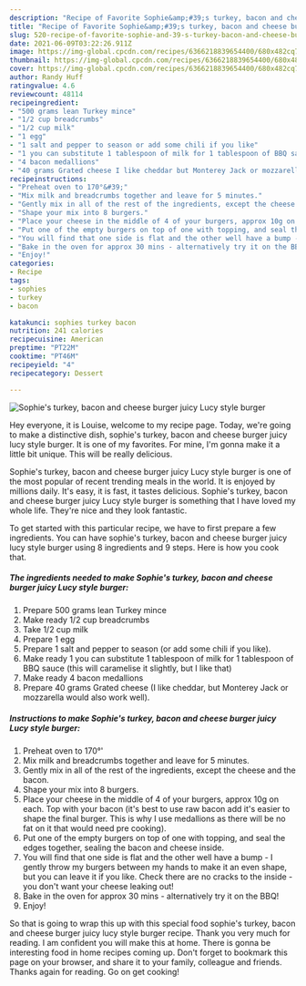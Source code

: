 ```yaml
---
description: "Recipe of Favorite Sophie&amp;#39;s turkey, bacon and cheese burger juicy Lucy style burger"
title: "Recipe of Favorite Sophie&amp;#39;s turkey, bacon and cheese burger juicy Lucy style burger"
slug: 520-recipe-of-favorite-sophie-and-39-s-turkey-bacon-and-cheese-burger-juicy-lucy-style-burger
date: 2021-06-09T03:22:26.911Z
image: https://img-global.cpcdn.com/recipes/6366218839654400/680x482cq70/sophies-turkey-bacon-and-cheese-burger-juicy-lucy-style-burger-recipe-main-photo.jpg
thumbnail: https://img-global.cpcdn.com/recipes/6366218839654400/680x482cq70/sophies-turkey-bacon-and-cheese-burger-juicy-lucy-style-burger-recipe-main-photo.jpg
cover: https://img-global.cpcdn.com/recipes/6366218839654400/680x482cq70/sophies-turkey-bacon-and-cheese-burger-juicy-lucy-style-burger-recipe-main-photo.jpg
author: Randy Huff
ratingvalue: 4.6
reviewcount: 48114
recipeingredient:
- "500 grams lean Turkey mince"
- "1/2 cup breadcrumbs"
- "1/2 cup milk"
- "1 egg"
- "1 salt and pepper to season or add some chili if you like"
- "1 you can substitute 1 tablespoon of milk for 1 tablespoon of BBQ sauce this will caramelise it slightly but I like that"
- "4 bacon medallions"
- "40 grams Grated cheese I like cheddar but Monterey Jack or mozzarella would also work well"
recipeinstructions:
- "Preheat oven to 170°&#39;"
- "Mix milk and breadcrumbs together and leave for 5 minutes."
- "Gently mix in all of the rest of the ingredients, except the cheese and the bacon."
- "Shape your mix into 8 burgers."
- "Place your cheese in the middle of 4 of your burgers, approx 10g on each. Top with your bacon (it&#39;s best to use raw bacon add it&#39;s easier to shape the final burger. This is why I use medallions as there will be no fat on it that would need pre cooking)."
- "Put one of the empty burgers on top of one with topping, and seal the edges together, sealing the bacon and cheese inside."
- "You will find that one side is flat and the other well have a bump - I gently throw my burgers between my hands to make it an even shape, but you can leave it if you like. Check there are no cracks to the inside - you don&#39;t want your cheese leaking out!"
- "Bake in the oven for approx 30 mins - alternatively try it on the BBQ!"
- "Enjoy!"
categories:
- Recipe
tags:
- sophies
- turkey
- bacon

katakunci: sophies turkey bacon 
nutrition: 241 calories
recipecuisine: American
preptime: "PT22M"
cooktime: "PT46M"
recipeyield: "4"
recipecategory: Dessert

---
```



![Sophie&#39;s turkey, bacon and cheese burger juicy Lucy style burger](https://img-global.cpcdn.com/recipes/6366218839654400/680x482cq70/sophies-turkey-bacon-and-cheese-burger-juicy-lucy-style-burger-recipe-main-photo.jpg)

Hey everyone, it is Louise, welcome to my recipe page. Today, we're going to make a distinctive dish, sophie&#39;s turkey, bacon and cheese burger juicy lucy style burger. It is one of my favorites. For mine, I'm gonna make it a little bit unique. This will be really delicious.



Sophie&#39;s turkey, bacon and cheese burger juicy Lucy style burger is one of the most popular of recent trending meals in the world. It is enjoyed by millions daily. It's easy, it is fast, it tastes delicious. Sophie&#39;s turkey, bacon and cheese burger juicy Lucy style burger is something that I have loved my whole life. They're nice and they look fantastic.


To get started with this particular recipe, we have to first prepare a few ingredients. You can have sophie&#39;s turkey, bacon and cheese burger juicy lucy style burger using 8 ingredients and 9 steps. Here is how you cook that.

<!--inarticleads1-->

##### The ingredients needed to make Sophie&#39;s turkey, bacon and cheese burger juicy Lucy style burger:

1. Prepare 500 grams lean Turkey mince
1. Make ready 1/2 cup breadcrumbs
1. Take 1/2 cup milk
1. Prepare 1 egg
1. Prepare 1 salt and pepper to season (or add some chili if you like).
1. Make ready 1 you can substitute 1 tablespoon of milk for 1 tablespoon of BBQ sauce (this will caramelise it slightly, but I like that)
1. Make ready 4 bacon medallions
1. Prepare 40 grams Grated cheese (I like cheddar, but Monterey Jack or mozzarella would also work well).




<!--inarticleads2-->

##### Instructions to make Sophie&#39;s turkey, bacon and cheese burger juicy Lucy style burger:

1. Preheat oven to 170°&#39;
1. Mix milk and breadcrumbs together and leave for 5 minutes.
1. Gently mix in all of the rest of the ingredients, except the cheese and the bacon.
1. Shape your mix into 8 burgers.
1. Place your cheese in the middle of 4 of your burgers, approx 10g on each. Top with your bacon (it&#39;s best to use raw bacon add it&#39;s easier to shape the final burger. This is why I use medallions as there will be no fat on it that would need pre cooking).
1. Put one of the empty burgers on top of one with topping, and seal the edges together, sealing the bacon and cheese inside.
1. You will find that one side is flat and the other well have a bump - I gently throw my burgers between my hands to make it an even shape, but you can leave it if you like. Check there are no cracks to the inside - you don&#39;t want your cheese leaking out!
1. Bake in the oven for approx 30 mins - alternatively try it on the BBQ!
1. Enjoy!




So that is going to wrap this up with this special food sophie&#39;s turkey, bacon and cheese burger juicy lucy style burger recipe. Thank you very much for reading. I am confident you will make this at home. There is gonna be interesting food in home recipes coming up. Don't forget to bookmark this page on your browser, and share it to your family, colleague and friends. Thanks again for reading. Go on get cooking!

